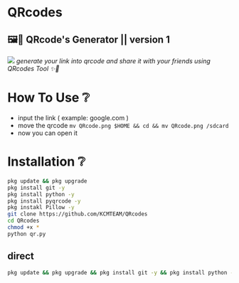 # QRcodes
## 🖼️📱 QRcode's Generator || version 1
![](https://i.imgur.com/Ol3PB2w.png)
_generate your link into qrcode and share it with your friends using QRcodes Tool ✨🥳_
# How To Use ❔
- input the link ( example: google.com )
- move the qrcode `mv QRcode.png $HOME && cd && mv QRcode.png /sdcard`
- now you can open it
# Installation ❔
```bash
pkg update && pkg upgrade
pkg install git -y
pkg install python -y
pkg install pyqrcode -y
pkg instakl Pillow -y
git clone https://github.com/KCMTEAM/QRcodes
cd QRcodes
chmod +x *
python qr.py
```

## direct
```bash
pkg update && pkg upgrade && pkg install git -y && pkg install python -y && pkg install pyqrcode -y && pkg instakl Pillow -y && git clone https://github.com/KCMTEAM/QRcodes && cd QRcodes && chmod +x * && python qr.py
